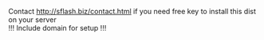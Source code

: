 Contact http://sflash.biz/contact.html if you need free key to install this dist on your server  
!!! Include domain for setup !!!